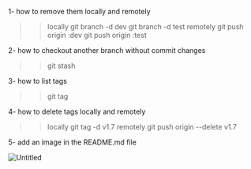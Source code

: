 1- how to remove them locally and remotely
>>locally 
>>git branch -d dev
>>git branch -d test
>>remotely
>>git push origin :dev
>>git push origin :test

2- how to checkout another branch without commit changes
>>git stash

3- how to list tags 
>> git tag

4- how to delete tags locally and remotely
>> locally
>> git tag -d v1.7
>> remotely
>> git push origin --delete v1.7

5- add an image in the README.md file



![Untitled](https://github.com/MariaAyman75/lab2/assets/174007443/0408f9fe-da07-4037-8a5f-5c012f036981)
